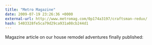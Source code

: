 ```yaml
---
title: "Metro Magazine"
date: 2009-07-19 23:26:36 +0000
external-url: http://www.metromag.com/0p174a3197/craftsman-redux/
hash: 5403328fe5ca79d29ca931a08cb244d1
---
```


Magazine article on our house remodel adventures finally published: 
